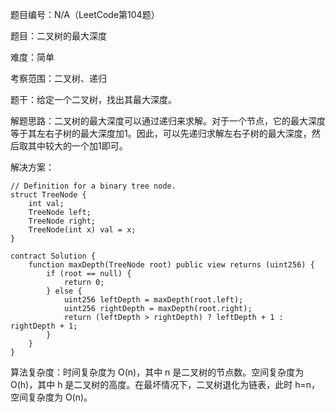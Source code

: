 题目编号：N/A（LeetCode第104题）

题目：二叉树的最大深度

难度：简单

考察范围：二叉树、递归

题干：给定一个二叉树，找出其最大深度。

解题思路：二叉树的最大深度可以通过递归来求解。对于一个节点，它的最大深度等于其左右子树的最大深度加1。因此，可以先递归求解左右子树的最大深度，然后取其中较大的一个加1即可。

解决方案：

```solidity
// Definition for a binary tree node.
struct TreeNode {
    int val;
    TreeNode left;
    TreeNode right;
    TreeNode(int x) val = x;
}

contract Solution {
    function maxDepth(TreeNode root) public view returns (uint256) {
        if (root == null) {
            return 0;
        } else {
            uint256 leftDepth = maxDepth(root.left);
            uint256 rightDepth = maxDepth(root.right);
            return (leftDepth > rightDepth) ? leftDepth + 1 : rightDepth + 1;
        }
    }
}
```

算法复杂度：时间复杂度为 O(n)，其中 n 是二叉树的节点数。空间复杂度为 O(h)，其中 h 是二叉树的高度。在最坏情况下，二叉树退化为链表，此时 h=n，空间复杂度为 O(n)。